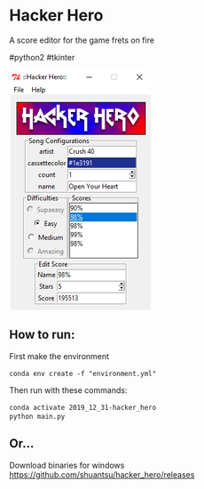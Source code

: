 # Hacker Hero
A score editor for the game frets on fire

#python2 #tkinter

<kbd>![Main program](hackerhero.png)</kbd>

## How to run:

First make the environment

```
conda env create -f "environment.yml"
```

Then run with these commands:

```
conda activate 2019_12_31-hacker_hero
python main.py
```

## Or...

Download binaries for windows
https://github.com/shuantsu/hacker_hero/releases
